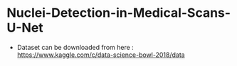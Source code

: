 # Nuclei-Detection-in-Medical-Scans-U-Net
* Dataset can be downloaded from here : https://www.kaggle.com/c/data-science-bowl-2018/data
